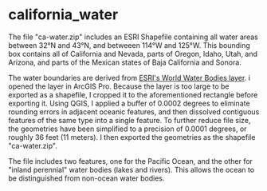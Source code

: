 # california_water

The file "ca-water.zip" includes an ESRI Shapefile containing all water areas between 32°N and 43°N, and betweeen 114°W and 125°W. This bounding box contains all of California and Nevada, parts of Oregon, Idaho, Utah, and Arizona, and parts of the Mexican states of Baja California and Sonora.

The water boundaries are derived from [ESRI's World Water Bodies layer](https://www.arcgis.com/home/item.html?id=e750071279bf450cbd510454a80f2e63). i opened the layer in ArcGIS Pro. Because the layer is too large to be exported as a shapefile, I cropped it to the aforementioned rectangle before exporting it. Using QGIS, I applied a buffer of 0.0002 degrees to eliminate rounding errors in adjacent oceanic features, and then dissolved contiguous features of the same type into a single feature. To further reduce file size, the geometries have been simplified to a precision of 0.0001 degrees, or roughly 36 feet (11 meters). I then exported the geometries as the shapefile "ca-water.zip".

The file includes two features, one for the Pacific Ocean, and the other for "inland perennial" water bodies (lakes and rivers). This allows the ocean to be distinguished from non-ocean water bodies.
